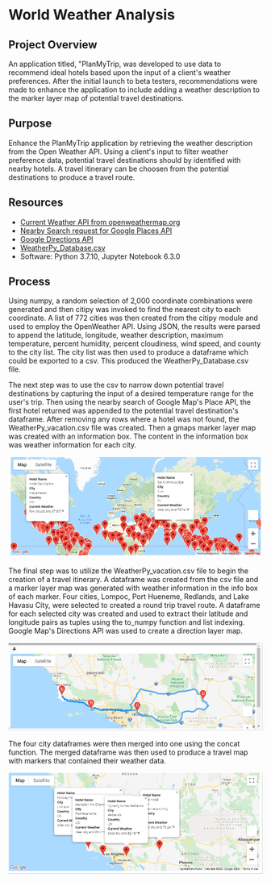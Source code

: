 # World Weather Analysis

## Project Overview
An application titled, "PlanMyTrip, was developed to use data to recommend ideal hotels based upon the input of a client's weather preferences.  After the initial launch to beta testers, recommendations were made to enhance the application to include adding a weather description to the marker layer map of potential travel destinations.

## Purpose
Enhance the PlanMyTrip application by retrieving the weather description from the Open Weather API.  Using a client's input to filter weather preference data, potential travel destinations should by identified with nearby hotels.  A travel itinerary can be choosen from the potential destinations to produce a travel route.

## Resources
- [Current Weather API from openweathermap.org](https://openweathermap.org/current)
- [Nearby Search request for Google Places API](https://developers.google.com/maps/documentation/places/web-service/search-nearby?hl=en_US)
- [Google Directions API](https://developers.google.com/maps/documentation/directions/get-directions)
- [WeatherPy_Database.csv](Weather_Database/WeatherPy_Database.csv)
- Software: Python 3.7.10, Jupyter Notebook 6.3.0

## Process
Using numpy, a random selection of 2,000 coordinate combinations were generated and then citipy was invoked to find the nearest city to each coordinate.  A list of 772 cities was then created from the citipy module and used to employ the OpenWeather API.  Using JSON, the results were parsed to append the latitude, longitude, weather description, maximum temperature, percent humidity, percent cloudiness, wind speed, and county to the city list. The city list was then used to produce a dataframe which could be exported to a csv.  This produced the WeatherPy_Database.csv file.

The next step was to use the csv to narrow down potential travel destinations by capturing the input of a desired temperature range for the user's trip.  Then using the nearby search of Google Map's Place API, the first hotel returned was appended to the potential travel destination's dataframe.  After removing any rows where a hotel was not found, the WeatherPy_vacation.csv file was created.  Then a gmaps marker layer map was created with an information box.  The content in the information box was weather information for each city.

![WeatherPy_vacation_map](Vacation_Search/WeatherPy_vacation_map.png)

The final step was to utilize the WeatherPy_vacation.csv file to begin the creation of a travel itinerary.  A dataframe was created from the csv file and a marker layer map was generated with weather information in the info box of each marker.  Four cities, Lompoc, Port Hueneme, Redlands, and Lake Havasu City, were selected to created a round trip travel route.  A dataframe for each selected city was created and used to extract their latitude and longitude pairs as tuples using the to_numpy function and list indexing.  Google Map's Directions API was used to create a direction layer map.

![WeatherPy Travel Map](Vacation_Itinerary/WeatherPy_travel_map.png)

The four city dataframes were then merged into one using the concat function.  The merged dataframe was then used to produce a travel map with markers that contained their weather data.

![WeatherPy Travel Map with markers](Vacation_Itinerary/WeatherPy_travel_map_markers.png)




